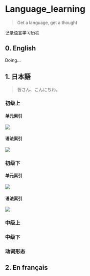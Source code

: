 # Language_learning
> Get a language, get a thought

记录语言学习历程

## 0. English

Doing...

## 1. 日本語

> 皆さん、こんにちわ。

### 初级上

#### 单元索引

![](img/标日上索引.png)

#### 语法索引

![](img/标日上册.png)

### 初级下

#### 单元索引

![](img/标日下册单元索引.png)

#### 语法索引

<img src="img/标日下册单元索引.png"  />

### 中级上

### 中级下

### 动词形态



## 2. En français

